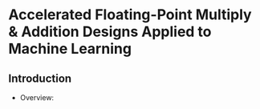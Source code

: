 # Accelerated Floating-Point Multiply & Addition Designs Applied to Machine Learning
## Introduction
* Overview: 


